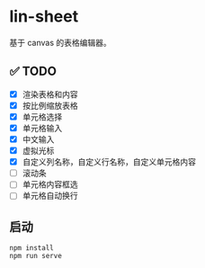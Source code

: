 # lin-sheet
基于 canvas 的表格编辑器。

## :white_check_mark: TODO
- [x] 渲染表格和内容  
- [x] 按比例缩放表格  
- [x] 单元格选择  
- [x] 单元格输入  
- [x] 中文输入  
- [x] 虚拟光标  
- [x] 自定义列名称，自定义行名称，自定义单元格内容  
- [ ] 滚动条  
- [ ] 单元格内容框选  
- [ ] 单元格自动换行  

## 启动
```
npm install
npm run serve
```
